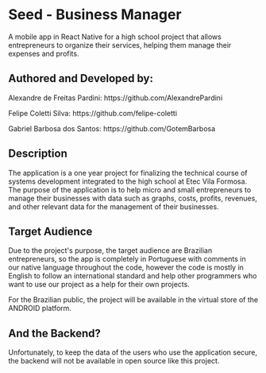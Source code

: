 # Seed - Business Manager
<p>A mobile app in React Native for a high school project that allows entrepreneurs to organize their services, helping them manage their expenses and profits.</p>

## Authored and Developed by: 
<p>Alexandre de Freitas Pardini: https://github.com/AlexandrePardini</p>
<p>Felipe Coletti Silva: https://github.com/felipe-coletti</p>
<p>Gabriel Barbosa dos Santos: https://github.com/GotemBarbosa</p>

## Description
<p>The application is a one year project for finalizing the technical course of systems development integrated to the high school at Etec Vila Formosa. The purpose of the application is to help micro and small entrepreneurs to manage their businesses with data such as graphs, costs, profits, revenues, and other relevant data for the management of their businesses.</p> 

## Target Audience
<p>Due to the project's purpose, the target audience are Brazilian entrepreneurs, so the app is completely in Portuguese with comments in our native language throughout the code, however the code is mostly in English to follow an international standard and help other programmers who want to use our project as a help for their own projects.</p>

<p>For the Brazilian public, the project will be available in the virtual store of the ANDROID platform.</p>

## And the Backend?
<p>Unfortunately, to keep the data of the users who use the application secure, the backend will not be available in open source like this project.</p>
